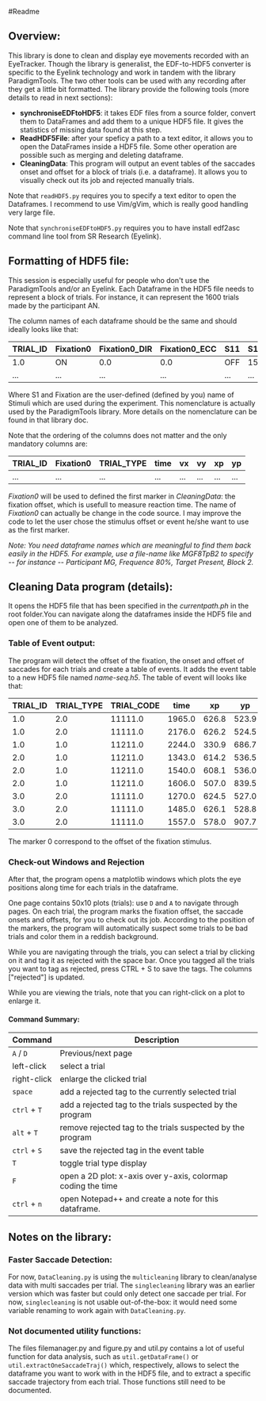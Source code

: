 #Readme

## Overview:
This library is done to clean and display eye movements recorded with an EyeTracker. Though the library is generalist, the EDF-to-HDF5 converter is specific to the Eyelink technology and work in tandem with the library ParadigmTools. The two other tools can be used with any recording after they get a little bit formatted.
The library provide the following tools (more details to read in next sections):
* **synchroniseEDFtoHDF5**: it takes EDF files from a source folder, convert them to DataFrames and add them to a unique HDF5 file. It gives the statistics of missing data found at this step.
* **ReadHDF5File**: after your speficy a path to a text editor, it allows you to open the DataFrames inside a HDF5 file. Some other operation are possible such as merging and deleting dataframe.
* **CleaningData**: This program will output an event tables of the saccades onset and offset for a block of trials (i.e. a dataframe). It allows you to visually check out its job and rejected manually trials.


Note that `readHDF5.py` requires you to specify a text editor to open the Dataframes. I recommend to use Vim/gVim, which is really good handling very large file.

Note that `synchroniseEDFtoHDF5.py` requires you to have install edf2asc command line tool from SR Research (Eyelink).

## Formatting of HDF5 file:
This session is especially useful for people who don't use the ParadigmTools and/or an Eyelink.
Each Dataframe in the HDF5 file needs to represent a block of trials. For instance, it can represent the 1600 trials made by the participant AN.

The column names of each dataframe should be the same and should ideally looks like that:

| TRIAL_ID | Fixation0 | Fixation0_DIR | Fixation0_ECC | S11 | S11_DIR | S11_ECC | TRIAL_CODE | TRIAL_TYPE | ps | time | vx | vy | xp | yp |
|----|----|----|----|----|----|----|----|----|----|----|----|----|----|----|
| 1.0 | ON | 0.0 | 0.0 | OFF | 158.0 | 7.0 | 11111.0 | 2.0 | 6125.0 | 0.0 | 65.1 | -26.8 | 447.4 | 648.6 |
|...|...|...|...|...|...|...|...|...|...|...|...|...|...|

Where S1 and Fixation are the user-defined (defined by you) name of Stimuli which are used during the experiment. This nomenclature is actually used by the ParadigmTools library. More details on the nomenclature can be found in that library doc.

Note that the ordering of the columns does not matter and the only mandatory columns are:

| TRIAL_ID | Fixation0 | TRIAL_TYPE | time | vx | vy | xp | yp |
|----|----|----|----|----|----|----|----|
|...|...|...|...|...|...|...|...|

*Fixation0* will be used to defined the first marker in *CleaningData*: the fixation offset, which is usefull to measure reaction time. The name of *Fixation0* can actually be change in the code source. I may improve the code to let the user chose the stimulus offset or event he/she want to use as the first marker.

*Note: You need dataframe names which are meaningful to find them back easily in the HDF5. For example, use a file-name like MGF8TpB2 to specify -- for instance -- Participant MG, Frequence 80%, Target Present, Block 2.*

## Cleaning Data program (details):
It opens the HDF5 file that has been specified in the *currentpath.ph* in the root folder.You can navigate along the dataframes inside the HDF5 file and open one of them to be analyzed.

### Table of Event output:
The program will detect the offset of the fixation, the onset and offset of saccades for each trials and create a table of events. It adds the event table to a new HDF5 file named *name-seq.h5*. The table of event will looks like that:

|TRIAL_ID|TRIAL_TYPE|TRIAL_CODE|time|xp|yp|marker|rejected|
|----|----|----|----|----|----|----|----|
|1.0|2.0|11111.0|1965.0|626.8|523.9|0|False|
|1.0|2.0|11111.0|2176.0|626.2|524.5|1|False|
|1.0|1.0|11211.0|2244.0|330.9|686.7|2|False|
|2.0|1.0|11211.0|1343.0|614.2|536.5|0|False|
|2.0|1.0|11211.0|1540.0|608.1|536.0|1|False|
|2.0|1.0|11211.0|1606.0|507.0|839.5|2|False|
|3.0|2.0|11111.0|1270.0|624.5|527.0|0|False|
|3.0|2.0|11111.0|1485.0|626.1|528.8|1|False|
|3.0|2.0|11111.0|1557.0|578.0|907.7|2|False|

The marker 0 correspond to the offset of the fixation stimulus.

### Check-out Windows and Rejection
After that, the program opens a matplotlib windows which plots the eye positions along time for each trials in the dataframe.

One page contains 50x10 plots (trials): use `D` and `A` to navigate through pages. On each trial, the program marks the fixation offset, the saccade onsets and offsets, for you to check out its job. According to the position of the markers, the program will automatically suspect some trials to be bad trials and color them in a reddish background.

While you are navigating through the trials, you can select a trial by clicking on it and tag it as rejected with the space bar. Once you tagged all the trials you want to tag as rejected, press CTRL + S to save the tags. The columns ["rejected"] is updated.

While you are viewing the trials, note that you can right-click on a plot to enlarge it.

#### Command Summary:
| Command | Description |
|----|----|
| `A` / `D`| Previous/next page
| left-click| select a trial|
| right-click| enlarge the clicked trial|
| `space` | add a rejected tag to the currently selected trial |
|`ctrl` + `T` | add a rejected tag to the trials suspected by the program|
|`alt` + `T` | remove rejected tag to the trials suspected by the program|
| `ctrl` + `S`| save the rejected tag in the event table |
| `T` | toggle trial type display
| `F` | open a 2D plot: x-axis over y-axis, colormap coding the time
| `ctrl` + `n` | open Notepad++ and create a note for this dataframe.


## Notes on the library:

### Faster Saccade Detection:
For now, `DataCleaning.py` is using the `multicleaning` library to clean/analyse data with multi saccades per trial. The `singlecleaning` library was an earlier version which was faster but could only detect one saccade per trial. For now, `singlecleaning` is not usable out-of-the-box: it would need some variable renaming to work again with `DataCleaning.py`.

### Not documented utility functions:
The files filemanager.py and figure.py and util.py contains a lot of useful function for data analysis, such as `util.getDataFrame()` or `util.extractOneSaccadeTraj()` which, respectively, allows to select the dataframe you want to work with in the HDF5 file, and to extract a specific saccade trajectory from each trial. Those functions still need to be documented.
